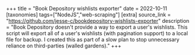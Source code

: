 +++
title = "Book Depository wishlists exporter"
date = 2022-10-11
[taxonomies]
tags=["NodeJS","web-scraping"]
[extra]
source_link = "https://github.com/jesse-c/bookdepository-wishlists-exporter"
description = "Book Depository doesn't provide a way to export a user's wishlists. This script will export all of a user's wishlists (with pagination support) to a local file for backup. I created this as part of a slow plan to stop unnecessary reliance on third-parties (walled gardens)."
+++
